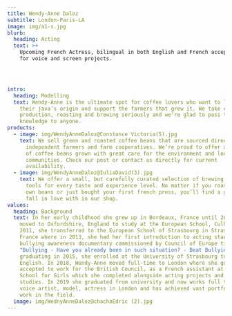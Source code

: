 ```yaml
---
title: Wendy-Anne Daloz
subtitle: London-Paris-LA
image: img/a1-s.jpg
blurb:
  heading: Acting
  text: >+
    Upcoming French Actress, bilingual in both English and French accepting work
    for voice and screen projects.




intro:
  heading: Modelling
  text: Wendy-Anne is the ultimate spot for coffee lovers who want to learn about
    their java’s origin and support the farmers that grew it. We take coffee
    production, roasting and brewing seriously and we’re glad to pass that
    knowledge to anyone.
products:
  - image: img/WendyAnneDaloz@Constance Victoria(5).jpg
    text: We sell green and roasted coffee beans that are sourced directly from
      independent farmers and farm cooperatives. We’re proud to offer a variety
      of coffee beans grown with great care for the environment and local
      communities. Check our post or contact us directly for current
      availability.
  - image: img/WendyAnneDaloz@IuliaDavid(3).jpg
    text: We offer a small, but carefully curated selection of brewing gear and
      tools for every taste and experience level. No matter if you roast your
      own beans or just bought your first french press, you’ll find a gadget to
      fall in love with in our shop.
values:
  heading: Background
  text: In her early childhood she grew up in Bordeaux, France until 2007 when she
    moved to Oxfordshire, England to study at the European School, Culham. In
    2011, she transferred to the European School of Strasbourg in Strasbourg,
    France where in 2013, she had her first introduction to acting starring in a
    bullying awareness documentary commissioned by Council of Europe titled
    "Bullying - Have you already been in such situation? - Beat Bullying". After
    graduating in 2015, she enrolled at the University of Strasbourg to study
    English. In 2018, Wendy-Anne moved full-time to London where she got
    accepted to work for the British Council, as a French assistant at Blackfen
    School for Girls which she completed alongside acting projects and her
    studies. In 2019 she graduated from university and now works full time as a
    voice artist, model, actress in London and has achieved vast portfolio of
    work in the field.
  image: img/WednyAnneDaloz@chachaEdric (2).jpg
---
```

